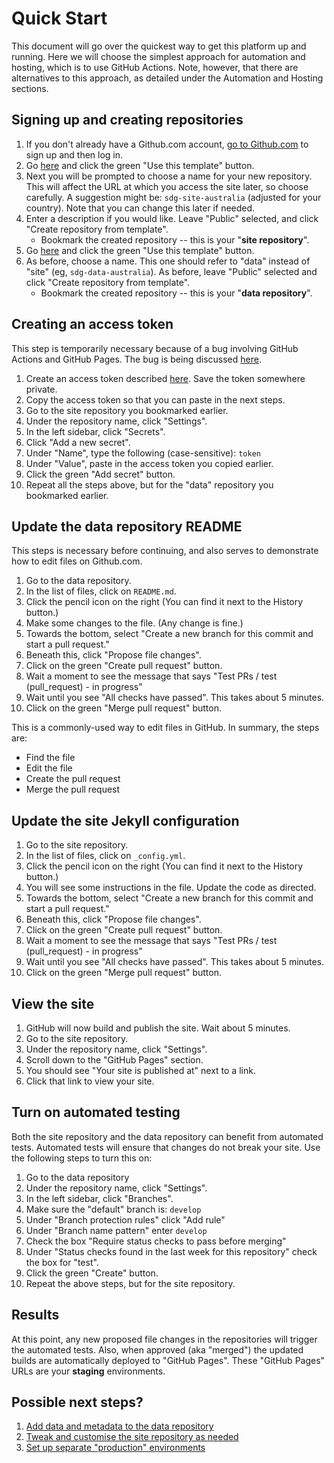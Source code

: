 <h1>Quick Start</h1>

This document will go over the quickest way to get this platform up and running. Here we will choose the simplest approach for automation and hosting, which is to use GitHub Actions. Note, however, that there are alternatives to this approach, as detailed under the Automation and Hosting sections.

## Signing up and creating repositories

1. If you don't already have a Github.com account, [go to Github.com](https://github.com/) to sign up and then log in.
1. Go [here](https://github.com/open-sdg/open-sdg-site-starter) and click the green "Use this template" button.
1. Next you will be prompted to choose a name for your new repository. This will affect the URL at which you access the site later, so choose carefully. A suggestion might be: `sdg-site-australia` (adjusted for your country). Note that you can change this later if needed.
1. Enter a description if you would like. Leave "Public" selected, and click "Create repository from template".
    * Bookmark the created repository -- this is your "__site repository__".
1. Go [here](https://github.com/open-sdg/open-sdg-data-starter) and click the green "Use this template" button.
1. As before, choose a name. This one should refer to "data" instead of "site" (eg, `sdg-data-australia`). As before, leave "Public" selected and click "Create repository from template".
    * Bookmark the created repository -- this is your "__data repository__".

## Creating an access token

This step is temporarily necessary because of a bug involving GitHub Actions and GitHub Pages. The bug is being discussed [here](https://github.community/t5/GitHub-Actions/Github-action-not-triggering-gh-pages-upon-push/td-p/26869/highlight/true).

1. Create an access token described [here](https://help.github.com/en/github/authenticating-to-github/creating-a-personal-access-token-for-the-command-line#creating-a-token). Save the token somewhere private.
1. Copy the access token so that you can paste in the next steps.
1. Go to the site repository you bookmarked earlier.
1. Under the repository name, click "Settings".
1. In the left sidebar, click "Secrets".
1. Click "Add a new secret".
1. Under "Name", type the following (case-sensitive): `token`
1. Under "Value", paste in the access token you copied earlier.
1. Click the green "Add secret" button.
1. Repeat all the steps above, but for the "data" repository you bookmarked earlier.

## Update the data repository README

This steps is necessary before continuing, and also serves to demonstrate how to edit files on Github.com.

1. Go to the data repository.
1. In the list of files, click on `README.md`.
1. Click the pencil icon on the right (You can find it next to the History button.)
1. Make some changes to the file. (Any change is fine.)
1. Towards the bottom, select "Create a new branch for this commit and start a pull request."
1. Beneath this, click "Propose file changes".
1. Click on the green "Create pull request" button.
1. Wait a moment to see the message that says "Test PRs / test (pull_request) - in progress"
1. Wait until you see "All checks have passed". This takes about 5 minutes.
1. Click on the green "Merge pull request" button.

This is a commonly-used way to edit files in GitHub. In summary, the steps are:

* Find the file
* Edit the file
* Create the pull request
* Merge the pull request

## Update the site Jekyll configuration

1. Go to the site repository.
1. In the list of files, click on `_config.yml`.
1. Click the pencil icon on the right (You can find it next to the History button.)
1. You will see some instructions in the file. Update the code as directed.
1. Towards the bottom, select "Create a new branch for this commit and start a pull request."
1. Beneath this, click "Propose file changes".
1. Click on the green "Create pull request" button.
1. Wait a moment to see the message that says "Test PRs / test (pull_request) - in progress"
1. Wait until you see "All checks have passed". This takes about 5 minutes.
1. Click on the green "Merge pull request" button.

## View the site

1. GitHub will now build and publish the site. Wait about 5 minutes.
1. Go to the site repository.
1. Under the repository name, click "Settings".
1. Scroll down to the "GitHub Pages" section.
1. You should see "Your site is published at" next to a link.
1. Click that link to view your site.

## Turn on automated testing

Both the site repository and the data repository can benefit from automated tests. Automated tests will ensure that changes do not break your site. Use the following steps to turn this on:

1. Go to the data repository
1. Under the repository name, click "Settings".
1. In the left sidebar, click "Branches".
1. Make sure the "default" branch is: `develop`
1. Under "Branch protection rules" click "Add rule"
1. Under "Branch name pattern" enter `develop`
1. Check the box "Require status checks to pass before merging"
1. Under "Status checks found in the last week for this repository" check the box for "test".
1. Click the green "Create" button.
1. Repeat the above steps, but for the site repository.

## Results

At this point, any new proposed file changes in the repositories will trigger the automated tests. Also, when approved (aka "merged") the updated builds are automatically deployed to "GitHub Pages". These "GitHub Pages" URLs are your __staging__ environments.

## Possible next steps?

1. [Add data and metadata to the data repository](../making-updates/)
1. [Tweak and customise the site repository as needed](../customisation/)
1. [Set up separate "production" environments](../deployment/)
